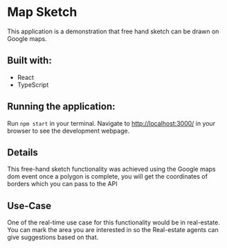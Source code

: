 # Map Sketch

This application is a demonstration that free hand sketch can be drawn on Google maps.

## Built with:

- React
- TypeScript

## Running the application:

Run `npm start` in your terminal. Navigate to <http://localhost:3000/> in your browser to see the development webpage.

## Details

This free-hand sketch functionality was achieved using the Google maps dom event
once a polygon is complete, you will get the coordinates of borders which you can pass to the API

## Use-Case

One of the real-time use case for this functionality would be in real-estate. You can mark the area you are interested in so the Real-estate agents can give suggestions based on that.
